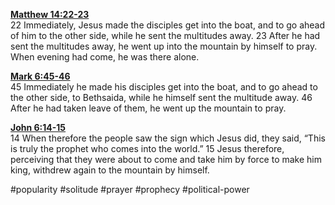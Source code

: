 **[Matthew 14:22-23](http://www.blueletterbible.org/search/preSearch.cfm?Criteria=Matthew+14.22-23&t=NIV)**  
22 Immediately, Jesus made the disciples get into the boat, and to go ahead of him to the other side, while he sent the multitudes away. 23 After he had sent the multitudes away, he went up into the mountain by himself to pray. When evening had come, he was there alone.

**[Mark 6:45-46](http://www.blueletterbible.org/search/preSearch.cfm?Criteria=Mark+6.45-46&t=NIV)**  
45 Immediately he made his disciples get into the boat, and to go ahead to the other side, to Bethsaida, while he himself sent the multitude away. 46 After he had taken leave of them, he went up the mountain to pray.

**[John 6:14-15](http://www.blueletterbible.org/search/preSearch.cfm?Criteria=John+6.14-15&t=NIV)**  
14 When therefore the people saw the sign which Jesus did, they said, “This is truly the prophet who comes into the world.” 15 Jesus therefore, perceiving that they were about to come and take him by force to make him king, withdrew again to the mountain by himself.

#popularity #solitude #prayer #prophecy #political-power 
